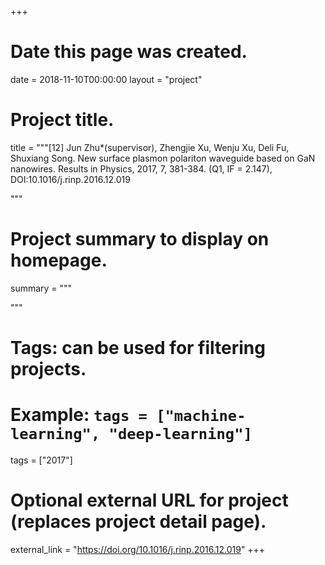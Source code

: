 +++
# Date this page was created.
date = 2018-11-10T00:00:00
layout = "project"

# Project title.
title = """[12]	Jun Zhu*(supervisor), Zhengjie Xu, Wenju Xu, Deli Fu, Shuxiang Song. New surface plasmon polariton waveguide based on GaN nanowires. Results in Physics, 2017, 7, 381-384. (Q1, IF = 2.147), DOI:10.1016/j.rinp.2016.12.019


"""

# Project summary to display on homepage.
summary = """

 """

# Tags: can be used for filtering projects.
# Example: `tags = ["machine-learning", "deep-learning"]`
tags = ["2017"]

# Optional external URL for project (replaces project detail page).
external_link = "https://doi.org/10.1016/j.rinp.2016.12.019"
+++
